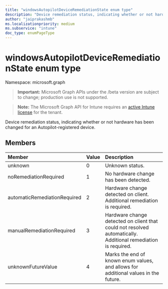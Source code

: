 ```yaml
---
title: "windowsAutopilotDeviceRemediationState enum type"
description: "Device remediation status, indicating whether or not hardware has been changed for an Autopilot-registered device."
author: "jaiprakashmb"
ms.localizationpriority: medium
ms.subservice: "intune"
doc_type: enumPageType
---
```


# windowsAutopilotDeviceRemediationState enum type

Namespace: microsoft.graph

> **Important:** Microsoft Graph APIs under the /beta version are subject to change; production use is not supported.

> **Note:** The Microsoft Graph API for Intune requires an [active Intune license](https://go.microsoft.com/fwlink/?linkid=839381) for the tenant.

Device remediation status, indicating whether or not hardware has been changed for an Autopilot-registered device.

## Members
|Member|Value|Description|
|:---|:---|:---|
|unknown|0|Unknown status.|
|noRemediationRequired|1|No hardware change has been detected.|
|automaticRemediationRequired|2|Hardware change detected on client. Additional remediation is required.|
|manualRemediationRequired|3|Hardware change detected on client that could not resolved automatically. Additional remediation is required.|
|unknownFutureValue|4|Marks the end of known enum values, and allows for additional values in the future.|

